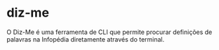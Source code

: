 # diz-me
O Diz-Me é uma ferramenta de CLI que permite procurar definições de palavras na Infopédia diretamente através do terminal.
